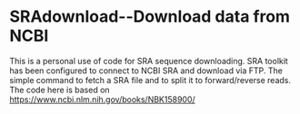# SRAdownload--Download data from NCBI
This is a personal use of code for SRA sequence downloading. 
SRA toolkit has been configured to connect to NCBI SRA and download via FTP. The simple command to fetch a SRA file and to split it to forward/reverse reads.
The code here is based on https://www.ncbi.nlm.nih.gov/books/NBK158900/
